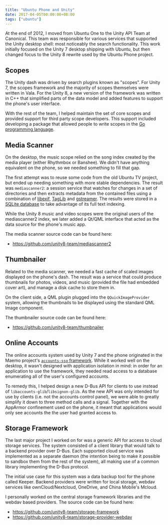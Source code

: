 ```yaml
---
title: "Ubuntu Phone and Unity"
date: 2017-04-05T00:00:00+08:00
tags: ["ubuntu"]
---
```


At the end of 2012, I moved from Ubuntu One to the Unity API Team at
Canonical.  This team was responsible for various services that
supported the Unity desktop shell: most noticeably the search
functionality.  This work initially focused on the Unity 7 desktop
shipping with Ubuntu, but then changed focus to the Unity 8 rewrite
used by the Ubuntu Phone project.

<!--more-->

## Scopes

The Unity dash was driven by search plugins known as "scopes".  For
Unity 7, the scopes framework and the majority of scopes themselves
were written in Vala.  For the Unity 8, a new version of the framework
was written in C++ that simplified parts of the data model and added
features to support the phone's user interface.

With the rest of the team, I helped maintain the set of core scopes
and provided support for third party scope developers.  This support
included developing a package that allowed people to write scopes in
the [Go programming language](https://golang.org/).

## Media Scanner

On the desktop, the music scope relied on the song index created by
the media player (either Rhythmbox or Banshee).  We didn't have
anything equivalent on the phone, so we needed something to fill that
gap.

The first attempt was to reuse some code from the old Ubuntu TV
project, but ended up needing something with more stable dependencies.
The result was `mediascanner2`: a session service that watches for
changes in a set of directories and then extracts metadata from the
contained files using a combination of
[libexif](https://libexif.github.io/), [TagLib](https://taglib.org/)
and [gstreamer](https://gstreamer.freedesktop.org/).  The results were
stored in a [SQLite database](https://www.sqlite.org/) to take
advantage of its full text indexing.

While the Unity 8 music and video scopes were the original users of
the mediascanner2 index, we later added a Qt/QML interface that acted
as the data source for the phone's music app.

The media scanner source code can be found here:

* https://github.com/unity8-team/mediascanner2

## Thumbnailer

Related to the media scanner, we needed a fast cache of scaled images
displayed on the phone's dash.  The result was a service that could
produce thumbnails for photos, videos, and music (provided the file
had embedded cover art), and manage a disk cache to store them in.

On the client side, a QML plugin plugged into the
`QQuickImageProvider` system, allowing the thumbnails to be displayed
using the standard QML Image component.

The thumbnailer source code can be found here:

* https://github.com/unity8-team/thumbnailer

## Online Accounts

The online accounts system used by Unity 7 and the phone originated in
the Maemo project's [`accounts-sso`
framework](https://en.wikipedia.org/wiki/Accounts_%26_SSO).  While it
worked well on the desktop, it wasn't designed with application
isolation in mind: in order for an application to use the framework,
they needed read access to a database enumerating all of the user's
configured accounts.

To remedy this, I helped design a new D-Bus API for clients to use
instead of `libaccounts-glib`/`libsignon-glib`.  As the new API was
only intended for use by clients (i.e. not the accounts control
panel), we were able to greatly simplify it down to three method calls
and a signal.  Together with the AppArmor confinement used on the
phone, it meant that applications would only see accounts the the user
had granted access to.

## Storage Framework

The last major project I worked on for was a generic API for access to
cloud storage services.  The system consisted of a client library that
would talk to a backend provider over D-Bus.  Each supported cloud
service was implemented as a separate daemon (the intention being to
make it possible to sandbox them from the rest of the system), all
making use of a common library implementing the D-Bus protocol.

The initial use case for this system was a data backup tool for the
phone called Keeper.  Backend providers were written for local
storage, webdav services like ownCloud/Nextcloud, OneDrive, and China
Mobile's Mcloud.

I personally worked on the central storage framework libraries and the
webdav based providers.  The source code can be found here:

* https://github.com/unity8-team/storage-framework
* https://github.com/unity8-team/storage-provider-webdav
